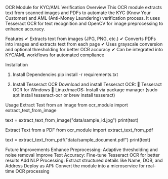 OCR Module for KYC/AML Verification
Overview
This OCR module extracts text from scanned images and PDFs to automate the KYC (Know Your Customer) and AML (Anti-Money Laundering) verification process. It uses Tesseract OCR for text recognition and OpenCV for image preprocessing to enhance accuracy.

Features
✔ Extracts text from images (JPG, PNG, etc.)
 ✔ Converts PDFs into images and extracts text from each page
 ✔ Uses grayscale conversion and optional thresholding for better OCR accuracy
 ✔ Can be integrated into KYC/AML workflows for automated compliance

Installation
1. Install Dependencies
pip install -r requirements.txt

2. Install Tesseract OCR
Download and install Tesseract OCR:
 🔗 Tesseract OCR for Windows
 🔗 Linux/macOS: Install via package manager (sudo apt install tesseract-ocr or brew install tesseract)

Usage
Extract Text from an Image
from ocr_module import extract_text_from_image

text = extract_text_from_image("data/sample_id.jpg")
print(text)

Extract Text from a PDF
from ocr_module import extract_text_from_pdf

text = extract_text_from_pdf("data/sample_document.pdf")
print(text)

Future Improvements
Enhance Preprocessing: Adaptive thresholding and noise removal
Improve Text Accuracy: Fine-tune Tesseract OCR for better results
Add NLP Processing: Extract structured details like Name, DOB, and Address
Deploy as API: Convert the module into a microservice for real-time OCR processing
